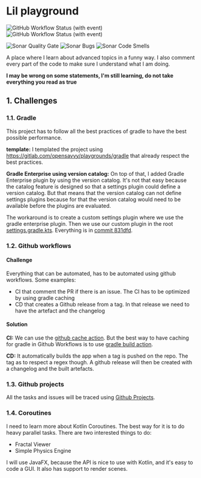 # Lil playground

![GitHub Workflow Status (with event)](https://img.shields.io/github/actions/workflow/status/lilgallon/lil-playground/.github%2Fworkflows%2Fci.yml?style=for-the-badge&logo=gradle&label=CI&link=https%3A%2F%2Fgithub.com%2Flilgallon%2Flil-playground%2Factions%2Fworkflows%2Fci.yml)
![GitHub Workflow Status (with event)](https://img.shields.io/github/actions/workflow/status/lilgallon/lil-playground/.github%2Fworkflows%2Fcd.yml?style=for-the-badge&logo=gradle&label=CD&link=https%3A%2F%2Fgithub.com%2Flilgallon%2Flil-playground%2Factions%2Fworkflows%2Fcd.yml)

![Sonar Quality Gate](https://img.shields.io/sonar/quality_gate/lilgallon_lil-playground/main?server=https%3A%2F%2Fsonarcloud.io&style=for-the-badge&logo=sonarcloud)
![Sonar Bugs](https://img.shields.io/sonar/bugs/lilgallon_lil-playground/main?server=https%3A%2F%2Fsonarcloud.io&style=for-the-badge&logo=sonarcloud)
![Sonar Code Smells](https://img.shields.io/sonar/code_smells/lilgallon_lil-playground/main?server=https%3A%2F%2Fsonarcloud.io&style=for-the-badge&logo=sonarcloud)

A place where I learn about advanced topics in a funny way. I also comment every
part of the code to make sure I understand what I am doing.

**I may be wrong on some statements, I'm still learning, do not take everything
you read as true**

## 1. Challenges

### 1.1. Gradle

This project has to follow all the best practices of gradle to have the best
possible performance.

**template:** I templated the project using https://gitlab.com/opensavvy/playgrounds/gradle
that already respect the best practices.

**Gradle Enterprise using version catalog:** On top of that, I added Gradle
Enterprise plugin by using the version catalog. It's not that easy because the
catalog feature is designed so that a settings plugin could define a version
catalog. But that means that the version catalog can not define settings plugins
because for that the version catalog would need to be available before the
plugins are evaluated.

The workaround is to create a custom settings plugin where we use the gradle
enterprise plugin. Then we use our custom plugin in the root [settings.gradle.kts](settings.gradle.kts).
Everything is in [commit 831dfd](https://github.com/lilgallon/lil-playground/commit/831dfd2bd2d640f349527b0ecff3636576d46e9e).

### 1.2. Github workflows

#### Challenge

Everything that can be automated, has to be automated using github workflows.
Some examples:
- CI that comment the PR if there is an issue. The CI has to be optimized by
using gradle caching
- CD that creates a Github release from a tag. In that release we need to have
the artefact and the changelog

#### Solution

**CI:** We can use the [github cache action](https://github.com/actions/cache).
But the best way to have caching for gradle in Github Workflows is to use
[gradle build action](https://github.com/gradle/gradle-build-action).

**CD:** It automatically builds the app when a tag is pushed on the repo. The
tag as to respect a regex though. A github release will then be created with
a changelog and the built artefacts.

### 1.3. Github projects

All the tasks and issues will be traced using [Github Projects](https://github.com/users/lilgallon/projects/5).

### 1.4. Coroutines

I need to learn more about Kotlin Coroutines. The best way for it is to do heavy
parallel tasks. There are two interested things to do:
- Fractal Viewer
- Simple Physics Engine

I will use JavaFX, because the API is nice to use with Kotlin, and it's easy to
code a GUI. It also has support to render scenes.
